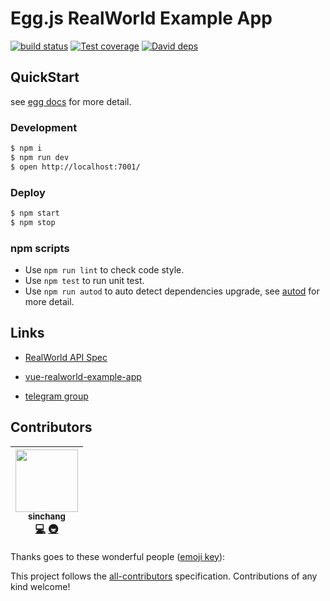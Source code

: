 # Egg.js RealWorld Example App

[![build status][travis-image]][travis-url]
[![Test coverage][codecov-image]][codecov-url]
[![David deps][david-image]][david-url]

[travis-image]: https://img.shields.io/travis/eggjs-community/eggjs-realworld-example-app.svg?style=flat-square
[travis-url]: https://travis-ci.org/eggjs-community/eggjs-realworld-example-app
[codecov-image]: https://img.shields.io/codecov/c/github/eggjs-community/eggjs-realworld-example-app.svg?style=flat-square
[codecov-url]: https://codecov.io/gh/eggjs-community/eggjs-realworld-example-app
[david-image]: https://img.shields.io/david/eggjs-community/eggjs-realworld-example-app.svg?style=flat-square
[david-url]: https://david-dm.org/eggjs-community/eggjs-realworld-example-app

## QuickStart

<!-- add docs here for user -->

see [egg docs][egg] for more detail.

### Development

```bash
$ npm i
$ npm run dev
$ open http://localhost:7001/
```

### Deploy

```bash
$ npm start
$ npm stop
```

### npm scripts

* Use `npm run lint` to check code style.
* Use `npm test` to run unit test.
* Use `npm run autod` to auto detect dependencies upgrade, see [autod](https://www.npmjs.com/package/autod) for more detail.

[egg]: https://eggjs.org

## Links

* [RealWorld API Spec](https://github.com/gothinkster/realworld/tree/master/api)

* [vue-realworld-example-app](https://vue-vuex-realworld.netlify.com/)

* [telegram group](https://t.me/joinchat/BEmHUwwrW4VbxD_NdTBiEA)

## Contributors

<!-- ALL-CONTRIBUTORS-LIST:START - Do not remove or modify this section -->
<!-- prettier-ignore -->
| [<img src="https://avatars0.githubusercontent.com/u/3297859?v=4" width="100px;"/><br /><sub><b>sinchang</b></sub>](https://buymeacoff.ee/sinchang)<br />[💻](https://github.com/eggjs-community/eggjs-realworld-example-app/commits?author=sinchang "Code") [🚇](#infra-sinchang "Infrastructure (Hosting, Build-Tools, etc)") |
| :---: |
<!-- ALL-CONTRIBUTORS-LIST:END -->
Thanks goes to these wonderful people ([emoji key](https://github.com/kentcdodds/all-contributors#emoji-key)):

<!-- ALL-CONTRIBUTORS-LIST:START - Do not remove or modify this section -->
<!-- prettier-ignore -->
<!-- ALL-CONTRIBUTORS-LIST:END -->

This project follows the [all-contributors](https://github.com/kentcdodds/all-contributors) specification. Contributions of any kind welcome!